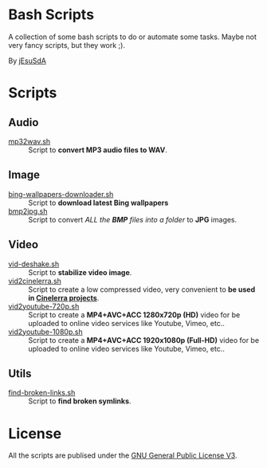 # Bash Scripts
A collection of some bash scripts to do or automate some tasks.
Maybe not very fancy scripts, but they work ;).

By [jEsuSdA](http://www.jesusda.com)

# Scripts

## Audio
<dl>
	<dt><a href="https://github.com/jEsuSdA/bash-scripts/blob/master/mp32wav.sh">mp32wav.sh</a></dt>
	<dd>Script to <strong>convert MP3 audio files to WAV</strong>.</dd>
</dl>


## Image
<dl>
	<dt><a href="https://github.com/jEsuSdA/bash-scripts/blob/master/bing-wallpapers-downloader.sh">bing-wallpapers-downloader.sh</a></dt>
	<dd>Script to <strong>download latest Bing wallpapers</strong></dd>
	<dt><a href="https://github.com/jEsuSdA/bash-scripts/blob/master/bmp2jpg.sh">bmp2jpg.sh</a></dt>
	<dd>Script to convert <em>ALL the <strong>BMP</strong> files into a folder</em> to <strong>JPG</strong> images.</dd>
</dl>


## Video
<dl>
	<dt><a href="https://github.com/jEsuSdA/bash-scripts/blob/master/vid-deshake.sh">vid-deshake.sh</a></dt>
	<dd>Script to <strong>stabilize video image</strong>.</dd>
	<dt><a href="https://github.com/jEsuSdA/bash-scripts/blob/master/vid2cinelerra.sh">vid2cinelerra.sh</a></dt>
	<dd>Script to create a low compressed video, very convenient to <strong>be used in <a href="https://cinelerra-cv.org/">Cinelerra projects</a></strong>.</dd>
	<dt><a href="https://github.com/jEsuSdA/bash-scripts/blob/master/vid2youtube-720p.sh">vid2youtube-720p.sh</a></dt>
	<dd>Script to create a <strong>MP4+AVC+ACC 1280x720p (HD)</strong> video for be uploaded to online video services like Youtube, Vimeo, etc.</strong>.</dd>
	<dt><a href="https://github.com/jEsuSdA/bash-scripts/blob/master/vid2youtube-1080p.sh">vid2youtube-1080p.sh</a></dt>
	<dd>Script to create a <strong>MP4+AVC+ACC 1920x1080p (Full-HD)</strong> video for be uploaded to online video services like Youtube, Vimeo, etc.</strong>.</dd>
</dl>



## Utils
<dl>
	<dt><a href="https://github.com/jEsuSdA/bash-scripts/blob/master/find-broken-links.sh">find-broken-links.sh</a></dt>
	<dd>Script to <strong>find broken symlinks</strong>.</dd>
</dl>

# License

All the scripts are publised under the [GNU General Public License V3](https://www.gnu.org/licenses/gpl.html).
